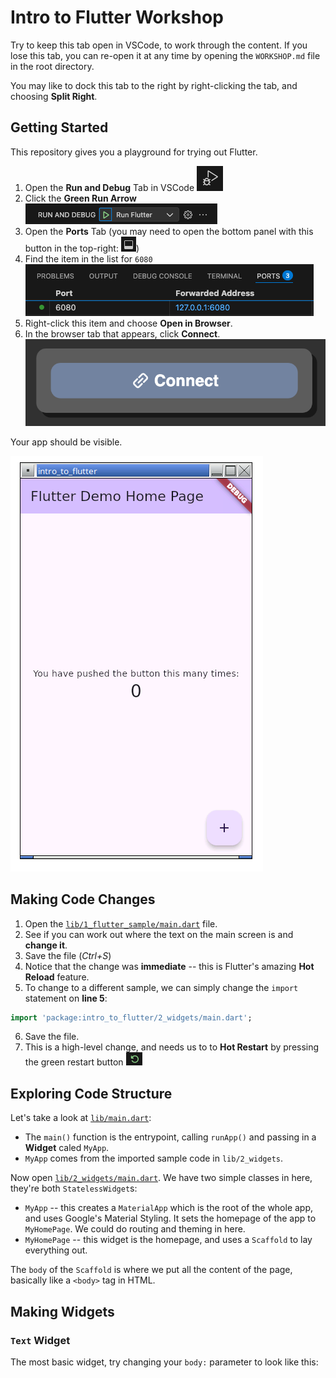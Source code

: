 # Intro to Flutter Workshop
Try to keep this tab open in VSCode, to work through the content. If you lose this tab, you can re-open it at any time by opening the `WORKSHOP.md` file in the root directory.

You may like to dock this tab to the right by right-clicking the tab, and choosing **Split Right**.

## Getting Started
This repository gives you a playground for trying out Flutter. 

1. Open the **Run and Debug** Tab in VSCode ![Run and Debug Tab](.workshop_images/build_and_debug.png)
2. Click the **Green Run Arrow** ![Green Arrow](.workshop_images/green_arrow.png)
3. Open the **Ports** Tab (you may need to open the bottom panel with this button in the top-right: ![Bottom Panel](.workshop_images/bottom_panel.png))
4. Find the item in the list for `6080`
![Ports Tab](.workshop_images/ports_tab.png)
5. Right-click this item and choose **Open in Browser**.
6. In the browser tab that appears, click **Connect**.
![Connect](.workshop_images/connect_vnc.png)

Your app should be visible.

![Flutter Sample](.workshop_images/flutter_sample.png)

## Making Code Changes
1. Open the [`lib/1_flutter_sample/main.dart`](lib/1_flutter_sample/main.dart) file.
2. See if you can work out where the text on the main screen is and **change it**.
3. Save the file (*Ctrl+S*)
4. Notice that the change was **immediate** -- this is Flutter's amazing **Hot Reload** feature.
5. To change to a different sample, we can simply change the `import` statement on **line 5**:
```dart
import 'package:intro_to_flutter/2_widgets/main.dart';
```
6. Save the file.
7. This is a high-level change, and needs us to to **Hot Restart** by pressing the green restart button ![Restart](.workshop_images/restart.png)

## Exploring Code Structure
Let's take a look at [`lib/main.dart`](lib/main.dart):
- The `main()` function is the entrypoint, calling `runApp()` and passing in a **Widget** caled `MyApp`.
- `MyApp` comes from the imported sample code in `lib/2_widgets`.

Now open [`lib/2_widgets/main.dart`](lib/2_widgets/main.dart). We have two simple classes in here, they're both `StatelessWidget`s:
- `MyApp` -- this creates a `MaterialApp` which is the root of the whole app, and uses Google's Material Styling. It sets the homepage of the app to `MyHomePage`. We could do routing and theming in here.
- `MyHomePage` -- this widget is the homepage, and uses a `Scaffold` to lay everything out.

The `body` of the `Scaffold` is where we put all the content of the page, basically like a `<body>` tag in HTML.

## Making Widgets
### `Text` Widget
The most basic widget, try changing your `body:` parameter to look like this: 